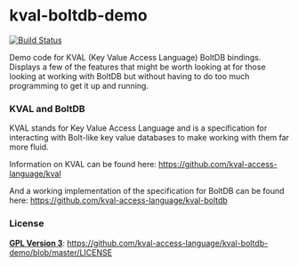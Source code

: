 # kval-boltdb-demo

[![Build Status](https://travis-ci.org/kval-access-language/kval-boltdb-demo.svg?branch=master)](https://travis-ci.org/kval-access-language/kval-boltdb-demo)

Demo code for KVAL (Key Value Access Language) BoltDB bindings. Displays a few
of the features that might be worth looking at for those looking at working
with BoltDB but without having to do too much programming to get it up and 
running. 

### KVAL and BoltDB

KVAL stands for Key Value Access Language and is a specification for interacting
with Bolt-like key value databases to make working with them far more fluid. 

Information on KVAL can be found here: https://github.com/kval-access-language/kval

And a working implementation of the specification for BoltDB can be found here:
https://github.com/kval-access-language/kval-boltdb

### License

**[GPL Version 3](http://choosealicense.com/licenses/gpl-3.0/)**: https://github.com/kval-access-language/kval-boltdb-demo/blob/master/LICENSE
